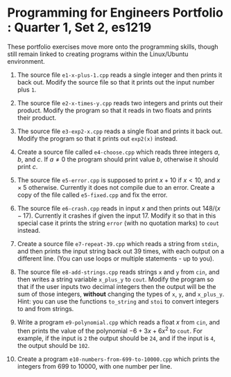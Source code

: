 Programming for Engineers Portfolio : Quarter 1, Set 2, es1219
================================================================

These portfolio exercises move more onto the programming skills,
though still remain linked to creating programs within the
Linux/Ubuntu environment.

1. The source file `e1-x-plus-1.cpp` reads a single integer and
   then prints it back out. Modify the source file so that it prints out
   the input number plus `1`.

2. The source file `e2-x-times-y.cpp` reads two integers and prints
   out their product. Modify the program so that it reads in two
   floats and prints their product.

3. The source file `e3-exp2-x.cpp` reads a single float and prints
   it back out. Modify the program so that it prints out `exp2(x)`
   instead.

4. Create a source file called `e4-choose.cpp` which reads three integers $a$, $b$, and $c$.
    If $a \neq 0$ the program should print value $b$, otherwise it should print $c$.

5. The source file `e5-error.cpp` is supposed to print $x+10$ if $x<10$, and $x\times5$ otherwise.
    Currently it does not compile due to an error. Create a copy of the file called
    `e5-fixed.cpp` and fix the error.

6. The source file `e6-crash.cpp` reads in input $x$ and then prints out $148/(x - 17)$.
    Currently it crashes if given the input 17. Modify it so that in this
    special case it prints the string `error` (with no quotation marks) to `cout` instead.

7. Create a source file `e7-repeat-39.cpp` which reads a string from `stdin`, and
    then prints the input string back out 39 times, with each output on a different line.
    (You can use loops or multiple statements - up to you).

8. The source file `e8-add-strings.cpp` reads strings `x` and `y` from `cin`, and then
    writes a string variable `x_plus_y` to `cout`. Modify the program so that if the
    user inputs two decimal integers then the output will be the sum of those integers,
    **without** changing the types of `x`, `y`, and `x_plus_y`. Hint: you can use
    the functions `to_string` and `stoi` to convert integers to and from strings.

9. Write a program `e9-polynomial.cpp` which reads a float $x$ from `cin`, and
    then prints the value of the polynomial $-6 + 3 x + 6 x^2$
    to `cout`. For example, if the input is `2` the output should
    be `24`, and if the input is `4`, the output should
    be `102`.

10. Create a program `e10-numbers-from-699-to-10000.cpp` which prints the integers
    from 699 to 10000, with one number per line.

